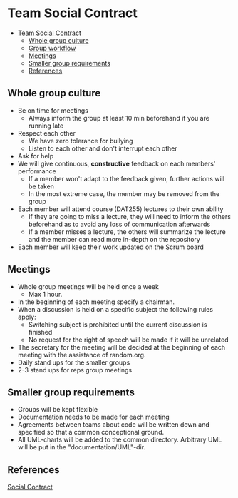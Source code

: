 # Team Social Contract

- [Team Social Contract](#team-social-contract)
    - [Whole group culture](#whole-group-culture)
    - [Group workflow](#group-workflow)
    - [Meetings](#meetings)
    - [Smaller group requirements](#smaller-group-requirements)
    - [References](#references)

## Whole group culture

- Be on time for meetings
    - Always inform the group at least 10 min beforehand if you are running late
- Respect each other
    - We have zero tolerance for bullying
    - Listen to each other and don't interrupt each other
- Ask for help
- We will give continuous, **constructive** feedback on each members' performance
    - If a member won't adapt to the feedback given, further actions will be taken
    - In the most extreme case, the member may be removed from the group
- Each member will attend course (DAT255) lectures to their own ability
    - If they are going to miss a lecture, they will need to inform the others beforehand as to avoid any loss of communication afterwards
    - If a member misses a lecture, the others will summarize the lecture and the member can read more in-depth on the repository
- Each member will keep their work updated on the Scrum board

## Meetings

- Whole group meetings will be held once a week
    - Max 1 hour. 
- In the beginning of each meeting specify a chairman.
- When a discussion is held on a specific subject the following rules apply:
    - Switching subject is prohibited until the current discussion is finished
    - No request for the right of speech will be made if it will be unrelated
- The secretary for the meeting will be decided at the beginning of each meeting with the assistance of random.org.
- Daily stand ups for the smaller groups
- 2-3 stand ups for reps group meetings

## Smaller group requirements

- Groups will be kept flexible
- Documentation needs to be made for each meeting
- Agreements between teams about code will be written down and specified so that a common conceptional ground. 
- All UML-charts will be added to the common directory. Arbitrary UML will be put in the "documentation/UML"-dir.

## References

[Social Contract](https://theagileexecutive.com/tag/social-contract/)
